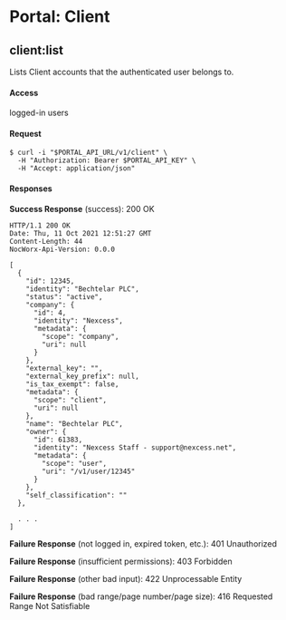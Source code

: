# Portal: Client

## client:list
Lists Client accounts that the authenticated user belongs to.

#### Access
logged-in users

#### Request
```
$ curl -i "$PORTAL_API_URL/v1/client" \
  -H "Authorization: Bearer $PORTAL_API_KEY" \
  -H "Accept: application/json"
```

#### Responses
**Success Response** (success): 200 OK
```
HTTP/1.1 200 OK
Date: Thu, 11 Oct 2021 12:51:27 GMT
Content-Length: 44
NocWorx-Api-Version: 0.0.0

[
  {
    "id": 12345,
    "identity": "Bechtelar PLC",
    "status": "active",
    "company": {
      "id": 4,
      "identity": "Nexcess",
      "metadata": {
        "scope": "company",
        "uri": null
      }
    },
    "external_key": "",
    "external_key_prefix": null,
    "is_tax_exempt": false,
    "metadata": {
      "scope": "client",
      "uri": null
    },
    "name": "Bechtelar PLC",
    "owner": {
      "id": 61383,
      "identity": "Nexcess Staff - support@nexcess.net",
      "metadata": {
        "scope": "user",
        "uri": "/v1/user/12345"
      }
    },
    "self_classification": ""
  },
  
  . . .
]
```

**Failure Response** (not logged in, expired token, etc.): 401 Unauthorized

**Failure Response** (insufficient permissions): 403 Forbidden

**Failure Response** (other bad input): 422 Unprocessable Entity

**Failure Response** (bad range/page number/page size): 416 Requested Range Not Satisfiable
